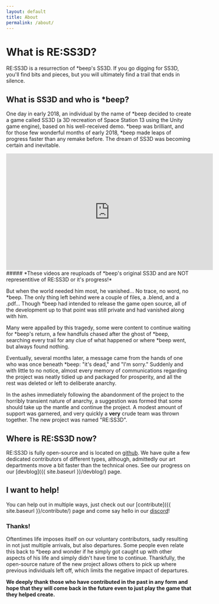 ```yaml
---
layout: default
title: About
permalink: /about/
---
```


# What is RE:SS3D?

RE:SS3D is a resurrection of *beep's SS3D. If you go digging for SS3D, you'll find bits and pieces, but you will ultimately find a trail that ends in silence.

## What is SS3D and who is *beep?

One day in early 2018, an individual by the name of *beep decided to create a game called SS3D (a 3D recreation of Space Station 13 using the Unity game engine), based on his well-received demo. *beep was brilliant, and for those few wonderful months of early 2018, *beep made leaps of progress faster than any remake before. The dream of SS3D was becoming certain and inevitable.

<iframe class="video" width="560" height="315" class="video" src="https://www.youtube.com/embed/videoseries?list=PLTkyYJ6zDmhoiQv5PJYT6oI766G4s60Av" frameborder="0" allow="accelerometer; autoplay; encrypted-media; gyroscope; picture-in-picture" allowfullscreen></iframe>
##### *These videos are reuploads of *beep's original SS3D and are NOT representitive of RE:SS3D or it's progress!*

But when the world needed him most, he vanished... No trace, no word, no *beep. The only thing left behind were a couple of files, a .blend, and a .pdf... Though *beep had intended to release the game open source, all of the development up to that point was still private and had vanished along with him.

Many were appalled by this tragedy, some were content to continue waiting for *beep's return, a few handfuls chased after the ghost of *beep, searching every trail for any clue of what happened or where *beep went, but always found nothing.

Eventually, several months later, a message came from the hands of one who was once beneath *beep: "it's dead," and "I'm sorry." Suddenly and with little to no notice, almost every memory of communications regarding the project was neatly tidied up and packaged for prosperity, and all the rest was deleted or left to deliberate anarchy.

In the ashes immediately following the abandonment of the project to the horribly transient nature of anarchy, a suggestion was formed that some should take up the mantle and continue the project. A modest amount of support was garnered, and very quickly a **very** crude team was thrown together. The new project was named "RE:SS3D".

## Where is RE:SS3D now?

RE:SS3D is fully open-source and is located on [github](https://github.com/RE-SS3D). We have quite a few dedicated contributors of different types, although, admittedly our art departments move a bit faster than the technical ones. See our progress on our [devblog]({{ site.baseurl }}/devblog/) page.

## I want to help!

You can help out in multiple ways, just check out our [contribute]({{ site.baseurl }}/contribute/) page and come say hello in our [discord](https://discord.gg/3ny9tdH)!

### Thanks!

Oftentimes life imposes itself on our voluntary contributors, sadly resulting in not just multiple arrivals, but also departures. Some people even relate this back to *beep and wonder if he simply got caught up with other aspects of his life and simply didn't have time to continue. Thankfully, the open-source nature of the new project allows others to pick up where previous individuals left off, which limits the negative impact of departures.

**We deeply thank those who have contributed in the past in any form and hope that they will come back in the future even to just play the game that they helped create.**
